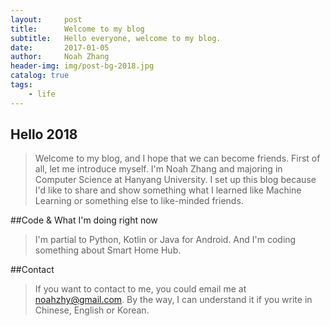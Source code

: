 ```yaml
---
layout:     post
title:      Welcome to my blog
subtitle:   Hello everyone, welcome to my blog.
date:       2017-01-05
author:     Noah Zhang
header-img: img/post-bg-2018.jpg
catalog: true
tags:
    - life
---
```


## Hello 2018
>Welcome to my blog, and I hope that we can become friends. First of all, let me introduce myself. I'm Noah Zhang and majoring in Computer Science at Hanyang University. I set up this blog because I'd like to share and show something what I learned like Machine Learning or something else to like-minded friends. 

##Code & What I'm doing right now
>I'm partial to Python, Kotlin or Java for Android. And I'm coding something about Smart Home Hub. 

##Contact
>If you want to contact to me, you could email me at noahzhy@gmail.com. By the way, I can understand it if you write in Chinese, English or Korean.
